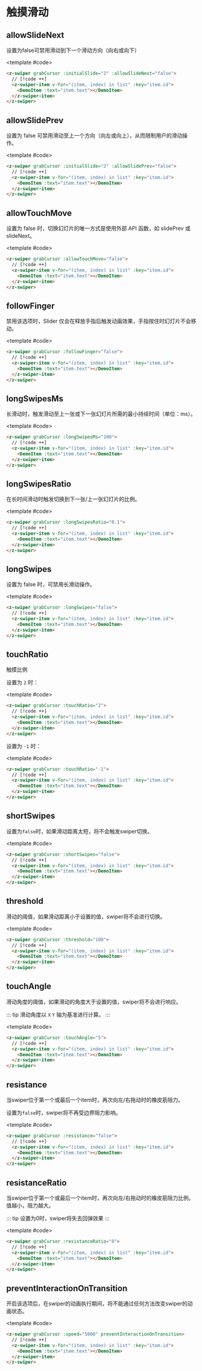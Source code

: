 # 触摸滑动

<script setup>
  import {
   ref
  } from 'vue';
  const list = ref(Array.from({
   length: 5
  }).map((item, index) => {
    return {
     text: `Slide ${index + 1}`,
     id: index + 1
    }
   }
  ))
</script>

## allowSlideNext

设置为false可禁用滑动到下一个滑动方向（向右或向下）

<ComponentInfo type="Boolean" value="true"></ComponentInfo>

<DemoBlock expanded>
<z-swiper grabCursor :initialSlide="2" :allowSlideNext="false">
  <z-swiper-item v-for="(item, index) in list" :key="item.id">
    <DemoItem :text="item.text"></DemoItem>
  </z-swiper-item>
</z-swiper>

<template #code>

```html
<z-swiper grabCursor :initialSlide="2" :allowSlideNext="false">
  // [!code ++]
  <z-swiper-item v-for="(item, index) in list" :key="item.id">
    <DemoItem :text="item.text"></DemoItem>
  </z-swiper-item>
</z-swiper>
```

  </template>

</DemoBlock>

## allowSlidePrev

设置为 false 可禁用滑动至上一个方向（向左或向上），从而限制用户的滑动操作。

<ComponentInfo type="Boolean" value="true"></ComponentInfo>

<DemoBlock expanded>
<z-swiper grabCursor :initialSlide="2" :allowSlidePrev="false">
  <z-swiper-item v-for="(item, index) in list" :key="item.id">
    <DemoItem :text="item.text"></DemoItem>
  </z-swiper-item>
</z-swiper>

<template #code>

```html
<z-swiper grabCursor :initialSlide="2" :allowSlidePrev="false">
  // [!code ++]
  <z-swiper-item v-for="(item, index) in list" :key="item.id">
    <DemoItem :text="item.text"></DemoItem>
  </z-swiper-item>
</z-swiper>
```

  </template>

</DemoBlock>

## allowTouchMove

设置为 false 时，切换幻灯片的唯一方式是使用外部 API 函数，如 slidePrev 或 slideNext。

<ComponentInfo type="Boolean" value="true"></ComponentInfo>

<DemoBlock expanded>
<z-swiper grabCursor :allowTouchMove="false">
  <z-swiper-item v-for="(item, index) in list" :key="item.id">
    <DemoItem :text="item.text"></DemoItem>
  </z-swiper-item>
</z-swiper>

<template #code>

```html
<z-swiper grabCursor :allowTouchMove="false">
  // [!code ++]
  <z-swiper-item v-for="(item, index) in list" :key="item.id">
    <DemoItem :text="item.text"></DemoItem>
  </z-swiper-item>
</z-swiper>
```

  </template>

</DemoBlock>

## followFinger

禁用该选项时，Slider 仅会在释放手指后触发动画效果，手指按住时幻灯片不会移动。

<ComponentInfo type="Boolean" value="true"></ComponentInfo>

<DemoBlock expanded>
<z-swiper grabCursor :followFinger="false">
  <z-swiper-item v-for="(item, index) in list" :key="item.id">
    <DemoItem :text="item.text"></DemoItem>
  </z-swiper-item>
</z-swiper>

<template #code>

```html
<z-swiper grabCursor :followFinger="false">
  // [!code ++]
  <z-swiper-item v-for="(item, index) in list" :key="item.id">
    <DemoItem :text="item.text"></DemoItem>
  </z-swiper-item>
</z-swiper>
```

  </template>

</DemoBlock>

## longSwipesMs

长滑动时，触发滑动至上一张或下一张幻灯片所需的最小持续时间（单位：ms）。

<ComponentInfo type="Number" value="300"></ComponentInfo>

<DemoBlock expanded>
<z-swiper grabCursor :longSwipesMs="100">
  <z-swiper-item v-for="(item, index) in list" :key="item.id">
    <DemoItem :text="item.text"></DemoItem>
  </z-swiper-item>
</z-swiper>

<template #code>

```html
<z-swiper grabCursor :longSwipesMs="100">
  // [!code ++]
  <z-swiper-item v-for="(item, index) in list" :key="item.id">
    <DemoItem :text="item.text"></DemoItem>
  </z-swiper-item>
</z-swiper>
```

  </template>

</DemoBlock>

## longSwipesRatio

在长时间滑动时触发切换到下一张/上一张幻灯片的比例。

<ComponentInfo type="Number" value="0.5"></ComponentInfo>

<DemoBlock expanded>
<z-swiper grabCursor :longSwipesRatio="0.1">
  <z-swiper-item v-for="(item, index) in list" :key="item.id">
    <DemoItem :text="item.text"></DemoItem>
  </z-swiper-item>
</z-swiper>

<template #code>

```html
<z-swiper grabCursor :longSwipesRatio="0.1">
  // [!code ++]
  <z-swiper-item v-for="(item, index) in list" :key="item.id">
    <DemoItem :text="item.text"></DemoItem>
  </z-swiper-item>
</z-swiper>
```

  </template>

</DemoBlock>

## longSwipes

设置为 false 时，可禁用长滑动操作。

<ComponentInfo type="Boolean" value="true"></ComponentInfo>

<DemoBlock expanded>
<z-swiper grabCursor :longSwipes="false">
  <z-swiper-item v-for="(item, index) in list" :key="item.id">
    <DemoItem :text="item.text"></DemoItem>
  </z-swiper-item>
</z-swiper>

<template #code>

```html
<z-swiper grabCursor :longSwipes="false">
  // [!code ++]
  <z-swiper-item v-for="(item, index) in list" :key="item.id">
    <DemoItem :text="item.text"></DemoItem>
  </z-swiper-item>
</z-swiper>
```

  </template>

</DemoBlock>

## touchRatio

触摸比例

<ComponentInfo type="Number" value="1"></ComponentInfo>

设置为 `2` 时：
<DemoBlock expanded>
<z-swiper grabCursor :touchRatio="2">
<z-swiper-item v-for="(item, index) in list" :key="item.id">
<DemoItem :text="item.text"></DemoItem>
</z-swiper-item>
</z-swiper>

<template #code>

```html
<z-swiper grabCursor :touchRatio="2">
  // [!code ++]
  <z-swiper-item v-for="(item, index) in list" :key="item.id">
    <DemoItem :text="item.text"></DemoItem>
  </z-swiper-item>
</z-swiper>
```

  </template>

</DemoBlock>

设置为 `-1` 时：
<DemoBlock expanded>
<z-swiper grabCursor :touchRatio="-1">
<z-swiper-item v-for="(item, index) in list" :key="item.id">
<DemoItem :text="item.text"></DemoItem>
</z-swiper-item>
</z-swiper>

<template #code>

```html
<z-swiper grabCursor :touchRatio="-1">
  // [!code ++]
  <z-swiper-item v-for="(item, index) in list" :key="item.id">
    <DemoItem :text="item.text"></DemoItem>
  </z-swiper-item>
</z-swiper>
```

  </template>

</DemoBlock>

## shortSwipes

设置为`false`时，如果滑动距离太短，将不会触发swiper切换。

<ComponentInfo type="Boolean" value="true"></ComponentInfo>

<DemoBlock expanded>
<z-swiper grabCursor :shortSwipes="false">
  <z-swiper-item v-for="(item, index) in list" :key="item.id">
    <DemoItem :text="item.text"></DemoItem>
  </z-swiper-item>
</z-swiper>

<template #code>

```html
<z-swiper grabCursor :shortSwipes="false">
  // [!code ++]
  <z-swiper-item v-for="(item, index) in list" :key="item.id">
    <DemoItem :text="item.text"></DemoItem>
  </z-swiper-item>
</z-swiper>
```

  </template>

</DemoBlock>

## threshold

滑动的阈值，如果滑动距离小于设置的值，swiper将不会进行切换。

<ComponentInfo type="Number" value="5"></ComponentInfo>

<DemoBlock expanded>
<z-swiper grabCursor :threshold="100">
  <z-swiper-item v-for="(item, index) in list" :key="item.id">
    <DemoItem :text="item.text"></DemoItem>
  </z-swiper-item>
</z-swiper>

<template #code>

```html
<z-swiper grabCursor :threshold="100">
  // [!code ++]
  <z-swiper-item v-for="(item, index) in list" :key="item.id">
    <DemoItem :text="item.text"></DemoItem>
  </z-swiper-item>
</z-swiper>
```

  </template>

</DemoBlock>

## touchAngle

滑动角度的阈值，如果滑动的角度大于设置的值，swiper将不会进行响应。

::: tip
滑动角度以 `X` `Y` 轴为基准进行计算。
:::

<ComponentInfo type="Number" value="45"></ComponentInfo>

<DemoBlock expanded>
<z-swiper grabCursor :touchAngle="5">
  <z-swiper-item v-for="(item, index) in list" :key="item.id">
    <DemoItem :text="item.text"></DemoItem>
  </z-swiper-item>
</z-swiper>

<template #code>

```html
<z-swiper grabCursor :touchAngle="5">
  // [!code ++]
  <z-swiper-item v-for="(item, index) in list" :key="item.id">
    <DemoItem :text="item.text"></DemoItem>
  </z-swiper-item>
</z-swiper>
```

  </template>

</DemoBlock>

## resistance

当swiper位于第一个或最后一个item时，再次向左/右拖动时的橡皮筋阻力。

设置为`false`时，swiper将不再受边界阻力影响。

<ComponentInfo type="Boolean" value="true"></ComponentInfo>

<DemoBlock expanded>
<z-swiper grabCursor :resistance="false">
  <z-swiper-item v-for="(item, index) in list" :key="item.id">
    <DemoItem :text="item.text"></DemoItem>
  </z-swiper-item>
</z-swiper>

<template #code>

```html
<z-swiper grabCursor :resistance="false">
  // [!code ++]
  <z-swiper-item v-for="(item, index) in list" :key="item.id">
    <DemoItem :text="item.text"></DemoItem>
  </z-swiper-item>
</z-swiper>
```

  </template>

</DemoBlock>

## resistanceRatio

当swiper位于第一个或最后一个item时，再次向左/右拖动时的橡皮筋阻力比例。值越小，阻力越大。

::: tip
设置为0时，swiper将失去回弹效果
:::

<ComponentInfo type="Number" value="0.85"></ComponentInfo>

<DemoBlock expanded>
<z-swiper grabCursor :resistanceRatio="0">
  <z-swiper-item v-for="(item, index) in list" :key="item.id">
    <DemoItem :text="item.text"></DemoItem>
  </z-swiper-item>
</z-swiper>

<template #code>

```html
<z-swiper grabCursor :resistanceRatio="0">
  // [!code ++]
  <z-swiper-item v-for="(item, index) in list" :key="item.id">
    <DemoItem :text="item.text"></DemoItem>
  </z-swiper-item>
</z-swiper>
```

  </template>

</DemoBlock>

## preventInteractionOnTransition

开启该选项后，在swiper的动画执行期间，将不能通过任何方法改变swiper的动画状态。

<ComponentInfo type="Boolean" value="false"></ComponentInfo>

<DemoBlock expanded>
<z-swiper grabCursor :speed="5000" preventInteractionOnTransition>
  <z-swiper-item v-for="(item, index) in list" :key="item.id">
    <DemoItem :text="item.text"></DemoItem>
  </z-swiper-item>
</z-swiper>

<template #code>

```html
<z-swiper grabCursor :speed="5000" preventInteractionOnTransition>
  // [!code ++]
  <z-swiper-item v-for="(item, index) in list" :key="item.id">
    <DemoItem :text="item.text"></DemoItem>
  </z-swiper-item>
</z-swiper>
```

  </template>

</DemoBlock>
